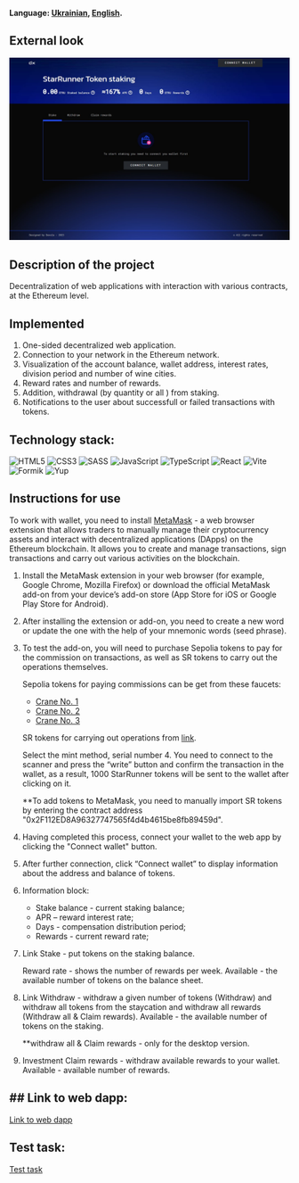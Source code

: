 **Language: [Ukrainian](README.md), [English](README.en.md).**

## External look

![External view](./assets/view.jpg)

## Description of the project

Decentralization of web applications with interaction with various contracts, at the Ethereum level.

## Implemented

1. One-sided decentralized web application.
2. Connection to your network in the Ethereum network.
3. Visualization of the account balance, wallet address, interest rates, division period and number of wine cities.
4. Reward rates and number of rewards.
5. Addition, withdrawal (by quantity or all ) from staking.
6. Notifications to the user about successfull or failed transactions with tokens.

## Technology stack:

![HTML5](https://img.shields.io/badge/HTML5-E34F26?style=for-the-badge&logo=html5&logoColor=white)
![CSS3](https://img.shields.io/badge/CSS3-1572B6?style=for-the-badge&logo=css3&logoColor=white)
![SASS](https://img.shields.io/badge/Sass-CC6699?style=for-the-badge&logo=sass&logoColor=white)
![JavaScript](https://img.shields.io/badge/JavaScript-323330?style=for-the-badge&logo=javascript&logoColor=F7DF1E)
![TypeScript](https://img.shields.io/badge/TypeScript-007ACC?style=for-the-badge&logo=typescript&logoColor=white)
![React](https://img.shields.io/badge/React-20232A?style=for-the-badge&logo=react&logoColor=61DAFB)
![Vite](https://img.shields.io/badge/Vite-000000?style=for-the-badge&logo=vite)
![Formik](https://img.shields.io/badge/Formik-090000?style=for-the-badge)
![Yup](https://img.shields.io/badge/Yup-0BEDD7?style=for-the-badge)

## Instructions for use

To work with wallet, you need to install [MetaMask](https://metamask.io/) - a web browser extension that allows traders to manually manage their cryptocurrency assets and interact with decentralized applications (DApps) on the Ethereum blockchain. It allows you to create and manage transactions, sign transactions and carry out various activities on the blockchain.

1. Install the MetaMask extension in your web browser (for example, Google Chrome, Mozilla Firefox) or download the official MetaMask add-on from your device’s add-on store (App Store for iOS or Google Play Store for Android).
2. After installing the extension or add-on, you need to create a new word or update the one with the help of your mnemonic words (seed phrase).
3. To test the add-on, you will need to purchase Sepolia tokens to pay for the commission on transactions, as well as SR tokens to carry out the operations themselves.

    Sepolia tokens for paying commissions can be get from these faucets:

    - [Crane No. 1](https://sepoliafaucet.com/)
    - [Crane No. 2](https://sepolia-faucet.pk910.de/)
    - [Crane No. 3](https://access.rockx.com/faucet-sepolia)

    SR tokens for carrying out operations from [link](https://sepolia.etherscan.io/address/0x59Ec26901B19fDE7a96f6f7f328f12d8f682CB83#writeContract).

   Select the mint method, serial number 4. You need to connect to the scanner and press the “write” button and confirm the transaction in the wallet, as a result, 1000 StarRunner tokens will be sent to the wallet after clicking on it.

    **To add tokens to MetaMask, you need to manually import SR tokens by entering the contract address "0x2F112ED8A96327747565f4d4b4615be8fb89459d".

4. Having completed this process, connect your wallet to the web app by clicking the "Connect wallet" button.
5. After further connection, click “Connect wallet” to display information about the address and balance of tokens.
6. Information block:

     - Stake balance - current staking balance;
     - APR – reward interest rate;
     - Days - compensation distribution period;
     - Rewards - current reward rate;

6. Link Stake - put tokens on the staking balance.

     Reward rate - shows the number of rewards per week.
     Available - the available number of tokens on the balance sheet.

7. Link Withdraw - withdraw a given number of tokens (Withdraw) and withdraw all tokens from the staycation and withdraw all rewards (Withdraw all & Claim rewards).
     Available - the available number of tokens on the staking.

     **withdraw all & Claim rewards - only for the desktop version.

9. Investment Claim rewards - withdraw available rewards to your wallet.
      Available - available number of rewards.

## ## Link to web dapp:

[Link to web dapp](dexola-camp-webapp.vercel.app)

## Test task:

[Test task](https://docs.google.com/document/d/1u2mTxMp7gvY18pqrmpl5kEVDMDOkDtNyVk8uAOHozbE/edit#heading=h.q55m2wxvgm01)
